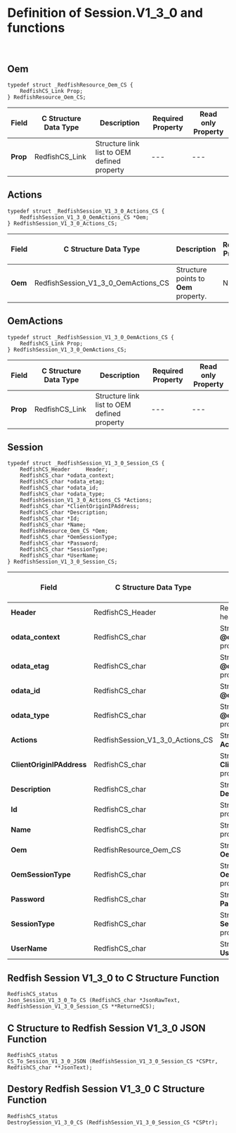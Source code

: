 # Definition of Session.V1_3_0 and functions<br><br>

## Oem
    typedef struct _RedfishResource_Oem_CS {
        RedfishCS_Link Prop;
    } RedfishResource_Oem_CS;

|Field |C Structure Data Type|Description |Required Property|Read only Property
| ---  | --- | --- | --- | ---
|**Prop**|RedfishCS_Link| Structure link list to OEM defined property| ---| ---


## Actions
    typedef struct _RedfishSession_V1_3_0_Actions_CS {
        RedfishSession_V1_3_0_OemActions_CS *Oem;
    } RedfishSession_V1_3_0_Actions_CS;

|Field |C Structure Data Type|Description |Required Property|Read only Property
| ---  | --- | --- | --- | ---
|**Oem**|RedfishSession_V1_3_0_OemActions_CS| Structure points to **Oem** property.| No| No


## OemActions
    typedef struct _RedfishSession_V1_3_0_OemActions_CS {
        RedfishCS_Link Prop;
    } RedfishSession_V1_3_0_OemActions_CS;

|Field |C Structure Data Type|Description |Required Property|Read only Property
| ---  | --- | --- | --- | ---
|**Prop**|RedfishCS_Link| Structure link list to OEM defined property| ---| ---


## Session
    typedef struct _RedfishSession_V1_3_0_Session_CS {
        RedfishCS_Header     Header;
        RedfishCS_char *odata_context;
        RedfishCS_char *odata_etag;
        RedfishCS_char *odata_id;
        RedfishCS_char *odata_type;
        RedfishSession_V1_3_0_Actions_CS *Actions;
        RedfishCS_char *ClientOriginIPAddress;
        RedfishCS_char *Description;
        RedfishCS_char *Id;
        RedfishCS_char *Name;
        RedfishResource_Oem_CS *Oem;
        RedfishCS_char *OemSessionType;
        RedfishCS_char *Password;
        RedfishCS_char *SessionType;
        RedfishCS_char *UserName;
    } RedfishSession_V1_3_0_Session_CS;

|Field |C Structure Data Type|Description |Required Property|Read only Property
| ---  | --- | --- | --- | ---
|**Header**|RedfishCS_Header|Redfish C structure header|---|---
|**odata_context**|RedfishCS_char| String pointer to **@odata.context** property.| No| No
|**odata_etag**|RedfishCS_char| String pointer to **@odata.etag** property.| No| No
|**odata_id**|RedfishCS_char| String pointer to **@odata.id** property.| Yes| No
|**odata_type**|RedfishCS_char| String pointer to **@odata.type** property.| Yes| No
|**Actions**|RedfishSession_V1_3_0_Actions_CS| Structure points to **Actions** property.| No| No
|**ClientOriginIPAddress**|RedfishCS_char| String pointer to **ClientOriginIPAddress** property.| No| Yes
|**Description**|RedfishCS_char| String pointer to **Description** property.| No| Yes
|**Id**|RedfishCS_char| String pointer to **Id** property.| Yes| Yes
|**Name**|RedfishCS_char| String pointer to **Name** property.| Yes| Yes
|**Oem**|RedfishResource_Oem_CS| Structure points to **Oem** property.| No| No
|**OemSessionType**|RedfishCS_char| String pointer to **OemSessionType** property.| No| Yes
|**Password**|RedfishCS_char| String pointer to **Password** property.| No| Yes
|**SessionType**|RedfishCS_char| String pointer to **SessionType** property.| No| Yes
|**UserName**|RedfishCS_char| String pointer to **UserName** property.| No| Yes
## Redfish Session V1_3_0 to C Structure Function
    RedfishCS_status
    Json_Session_V1_3_0_To_CS (RedfishCS_char *JsonRawText, RedfishSession_V1_3_0_Session_CS **ReturnedCS);

## C Structure to Redfish Session V1_3_0 JSON Function
    RedfishCS_status
    CS_To_Session_V1_3_0_JSON (RedfishSession_V1_3_0_Session_CS *CSPtr, RedfishCS_char **JsonText);

## Destory Redfish Session V1_3_0 C Structure Function
    RedfishCS_status
    DestroySession_V1_3_0_CS (RedfishSession_V1_3_0_Session_CS *CSPtr);

